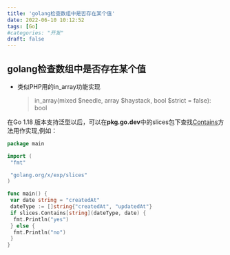 ```yaml
---
title: 'golang检查数组中是否存在某个值'
date: 2022-06-10 10:12:52
tags: [Go]
#categories: "开发"
draft: false
---
```


## golang检查数组中是否存在某个值

* 类似PHP用的in_array功能实现
    >in_array(mixed $needle, array $haystack, bool $strict = false): bool

在Go 1.18 版本支持泛型以后，可以在**pkg.go.dev**中的slices包下查找[Contains](https://pkg.go.dev/golang.org/x/exp@v0.0.0-20220609121020-a51bd0440498/slices#Contains)方法用作实现,例如：

```go
package main

import (
 "fmt"

 "golang.org/x/exp/slices"
)

func main() {
 var date string = "createdAt"
 dateType := []string{"createdAt", "updatedAt"}
 if slices.Contains[string](dateType, date) {
  fmt.Println("yes")
 } else {
  fmt.Println("no")
 }
}
```
